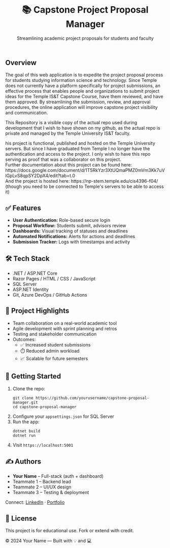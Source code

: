 <header>
  <h1>📚 Capstone Project Proposal Manager</h1>
  <p>Streamlining academic project proposals for students and faculty</p>
</header>

<main>
  <h2>Overview</h2>
  <p>
    The goal of this web application is to expedite the 
    project proposal process for students studying information science and technology. 
    Since Temple does not currently have a platform specifically for project 
    submissions, an effective process that enables people and organizations to submit project ideas for the Temple IS&T Capstone Course, 
    have them reviewed, and have them approved. By streamlining the 
    submission, review, and approval procedures, the online application will  improve 
    capstone project visibility and communication.  
  </p>
  <p>
    This Repository is a visible copy of the actual repo used during development
    that I wish to have shown on my github, as the actual repo is private and managed
    by the Temple University IS&T faculty.
  </p>
  <p>
    his project is functional, published and hosted on the Temple University servers.
    But since I have graduated from Temple I no longer have the authentication and access
    to the project. I only wish to have this repo serving as proof that was a collaborator
    on this project.
    <br/>
    Further documentation about this project can be found here: https://docs.google.com/document/d/1T5RkYzr3XtUQmaPMZ0mVm3Kk7uVlGpLvS8qpSY2DpX4/edit?tab=t.0 
    <br/>
    And the project is hosted here: https://np-stem.temple.edu/cis4396-f04/ (though you need to be connected to Temple's servers to be able to access it)
  </p>
    
  
  
  <h2>✅ Features</h2>
  <ul>
    <li><strong>User Authentication:</strong> Role-based secure login</li>
    <li><strong>Proposal Workflow:</strong> Students submit, advisors review</li>
    <li><strong>Dashboards:</strong> Visual tracking of statuses and deadlines</li>
    <li><strong>Automated Notifications:</strong> Alerts for actions and deadlines</li>
    <li><strong>Submission Tracker:</strong> Logs with timestamps and activity</li>
  </ul>

  <h2>🛠️ Tech Stack</h2>
  <ul>
    <li>.NET / ASP.NET Core</li>
    <li>Razor Pages / HTML / CSS / JavaScript</li>
    <li>SQL Server</li>
    <li>ASP.NET Identity</li>
    <li>Git, Azure DevOps / GitHub Actions</li>
  </ul>

  <h2>🚧 Project Highlights</h2>
  <ul>
    <li>Team collaboration on a real-world academic tool</li>
    <li>Agile development with sprint planning and retros</li>
    <li>Testing and stakeholder communication</li>
    <li>Outcomes:
      <ul>
        <li>✅ Increased student submissions</li>
        <li>⏱️ Reduced admin workload</li>
        <li>📈 Scalable for future semesters</li>
      </ul>
    </li>
  </ul>

  <h2>🚀 Getting Started</h2>
  <ol>
    <li>Clone the repo:
      <pre><code>git clone https://github.com/yourusername/capstone-proposal-manager.git
cd capstone-proposal-manager</code></pre>
    </li>
    <li>Configure your <code>appsettings.json</code> for SQL Server</li>
    <li>Run the app:
      <pre><code>dotnet build
dotnet run</code></pre>
    </li>
    <li>Visit <code>https://localhost:5001</code></li>
  </ol>

  <h2>✍️ Authors</h2>
  <ul>
    <li><strong>Your Name</strong> – Full-stack (auth + dashboard)</li>
    <li>Teammate 1 – Backend lead</li>
    <li>Teammate 2 – UI/UX design</li>
    <li>Teammate 3 – Testing & deployment</li>
  </ul>
  <p>Connect: <a href="https://linkedin.com/in/yourprofile" target="_blank">LinkedIn</a> · 
     <a href="https://yourwebsite.com" target="_blank">Portfolio</a></p>

  <h2>📄 License</h2>
  <p>This project is for educational use. Fork or extend with credit.</p>
</main>

<footer>
  &copy; 2024 Your Name — Built with 💡 and 💻
</footer>


